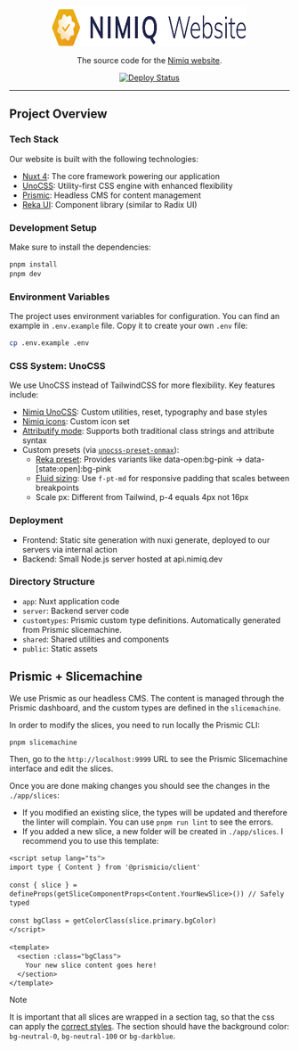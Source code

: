 <p align="center">
  <a href="https://nimiq.com" target="_blank">
    <picture>
      <source media="(prefers-color-scheme: dark)" srcset="https://raw.githubusercontent.com/nimiq/nimiq-website/HEAD/.github/logo-dark.svg">
      <source media="(prefers-color-scheme: light)" srcset="https://raw.githubusercontent.com/nimiq/nimiq-website/HEAD/.github/logo-light.svg">
      <img alt="Nimiq" src="https://raw.githubusercontent.com/nimiq/nimiq-website/HEAD/.github/logo-light.svg" width="350" height="70" style="max-width: 100%;">
    </picture>
  </a>
</p>

<p align="center">
  The source code for the <a href="https://nimiq.com" target="_blank">Nimiq website</a>.
</p>

<p align="center">
    <a href="https://github.com/nimiq/nimiq-website/actions/workflows/deploy-preview.yaml"><img src="https://github.com/nimiq/nimiq-website/actions/workflows/deploy-preview.yaml/badge.svg" alt="Deploy Status"></a>
  <!-- TODO Api deployment -->
</p>

---

## Project Overview

### Tech Stack

Our website is built with the following technologies:

- [Nuxt 4](https://nuxt.com): The core framework powering our application
- [UnoCSS](https://unocss.dev): Utility-first CSS engine with enhanced flexibility
- [Prismic](https://prismic.io): Headless CMS for content management
- [Reka UI](https://reka-ui.com): Component library (similar to Radix UI)

### Development Setup

Make sure to install the dependencies:

```bash
pnpm install
pnpm dev
```

### Environment Variables

The project uses environment variables for configuration. You can find an example in `.env.example` file. Copy it to create your own `.env` file:

```bash
cp .env.example .env
```

### CSS System: UnoCSS

We use UnoCSS instead of TailwindCSS for more flexibility. Key features include:

- [Nimiq UnoCSS](https://onmax.github.io/nimiq-ui/): Custom utilities, reset, typography and base styles
- [Nimiq icons](https://nimiq.com/icons): Custom icon set
- [Attributify mode](https://unocss.dev/features/attributify): Supports both traditional class strings and attribute syntax
- Custom presets (via [`unocss-preset-onmax`](https://github.com/onmax/unocss-preset-onmax)):
  - [Reka preset](https://reka-ui.com): Provides variants like data-open:bg-pink → data-[state:open]:bg-pink
  - [Fluid sizing](https://github.com/onmax/unocss-preset-fluid-sizing): Use `f-pt-md` for responsive padding that scales between breakpoints
  - Scale px: Different from Tailwind, p-4 equals 4px not 16px

### Deployment

- Frontend: Static site generation with nuxi generate, deployed to our servers via internal action
- Backend: Small Node.js server hosted at api.nimiq.dev

### Directory Structure

- `app`: Nuxt application code
- `server`: Backend server code
- `customtypes`: Prismic custom type definitions. Automatically generated from Prismic slicemachine.
- `shared`: Shared utilities and components
- `public`: Static assets

## Prismic + Slicemachine

We use Prismic as our headless CMS. The content is managed through the Prismic dashboard, and the custom types are defined in the `slicemachine`.

In order to modify the slices, you need to run locally the Prismic CLI:

```bash
pnpm slicemachine
```

Then, go to the `http://localhost:9999` URL to see the Prismic Slicemachine interface and edit the slices.

Once you are done making changes you should see the changes in the `./app/slices`:

- If you modified an existing slice, the types will be updated and therefore the linter will complain. You can use `pnpm run lint` to see the errors.
- If you added a new slice, a new folder will be created in `./app/slices`. I recommend you to use this template:

```vue
<script setup lang="ts">
import type { Content } from '@prismicio/client'

const { slice } = defineProps(getSliceComponentProps<Content.YourNewSlice>()) // Safely typed

const bgClass = getColorClass(slice.primary.bgColor)
</script>

<template>
  <section :class="bgClass">
    Your new slice content goes here!
  </section>
</template>
```

> [!NOTE]
> It is important that all slices are wrapped in a section tag, so that the css can apply the [correct styles](https://github.com/onmax/nimiq-ui/blob/main/packages/nimiq-css/src/css/static-content.css). The section should have the background color: `bg-neutral-0`, `bg-neutral-100` or `bg-darkblue`.
